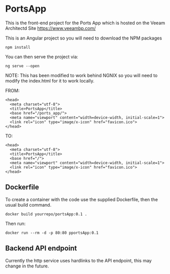 # PortsApp

This is the front-end project for the Ports App which is hosted on the Veeam Architectd Site https://www.veeambp.com/

This is an Angular project so you will need to download the NPM packages

```
npm install
```

You can then serve the project via:

```
ng serve --open
```

NOTE: This has been modified to work behind NGNIX so you will need to modify the index.html for it to work locally.

FROM:
```
<head>
  <meta charset="utf-8">
  <title>PortsApp</title>
  <base href="/ports_app/">
  <meta name="viewport" content="width=device-width, initial-scale=1">
  <link rel="icon" type="image/x-icon" href="favicon.ico">
</head>
```

TO: 
```
<head>
  <meta charset="utf-8">
  <title>PortsApp</title>
  <base href="/">
  <meta name="viewport" content="width=device-width, initial-scale=1">
  <link rel="icon" type="image/x-icon" href="favicon.ico">
</head>
```
 
## Dockerfile

To create a container with the code use the supplied Dockerfile, then the usual build command.

```
docker build yourrepo/portsApp:0.1 .
```

Then run:

```
docker run --rm -d -p 80:80 pportsApp:0.1
```

## Backend API endpoint

Currently the http service uses hardlinks to the API endpoint, this may change in the future.